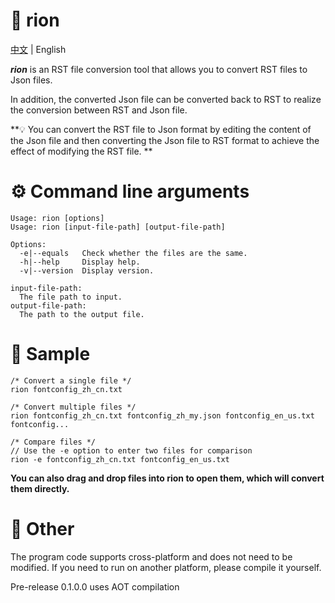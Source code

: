 # 📖 rion

[中文](README_CN.MD) | English

***rion*** is an RST file conversion tool that allows you to convert RST files to Json files.

In addition, the converted Json file can be converted back to RST to realize the conversion between RST and Json file.

**💡 You can convert the RST file to Json format by editing the content of the Json file and then converting the Json file to RST format to achieve the effect of modifying the RST file. **


# ⚙ Command line arguments
```
Usage: rion [options]
Usage: rion [input-file-path] [output-file-path]

Options:
  -e|--equals   Check whether the files are the same.
  -h|--help     Display help.
  -v|--version  Display version.

input-file-path:
  The file path to input.
output-file-path:
  The path to the output file.
```

# 🚀 Sample

```
/* Convert a single file */
rion fontconfig_zh_cn.txt
```

```
/* Convert multiple files */
rion fontconfig_zh_cn.txt fontconfig_zh_my.json fontconfig_en_us.txt fontconfig...
```

```
/* Compare files */
// Use the -e option to enter two files for comparison
rion -e fontconfig_zh_cn.txt fontconfig_en_us.txt
```

**You can also drag and drop files into rion to open them, which will convert them directly.**

# 🔖 Other

The program code supports cross-platform and does not need to be modified.
If you need to run on another platform, please compile it yourself.

Pre-release 0.1.0.0 uses AOT compilation
